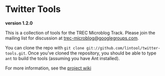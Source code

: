 Twitter Tools
=============

**version 1.2.0**

This is a collection of tools for the TREC Microblog Track. Please join the mailing list for discussion at [trec-microblog@googlegroups.com](http://groups.google.com/group/trec-microblog).

You can clone the repo with `git clone git://github.com/lintool/twitter-tools.git`. Once you've cloned the repository, you should be able to type `ant` to build the tools (assuming you have Ant installed).

For more information, see the [project wiki](https://github.com/lintool/twitter-tools/wiki)
